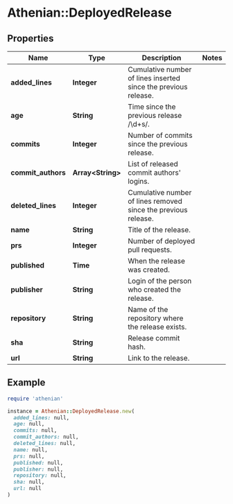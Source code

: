 # Athenian::DeployedRelease

## Properties

| Name | Type | Description | Notes |
| ---- | ---- | ----------- | ----- |
| **added_lines** | **Integer** | Cumulative number of lines inserted since the previous release. |  |
| **age** | **String** | Time since the previous release /\\d+s/. |  |
| **commits** | **Integer** | Number of commits since the previous release. |  |
| **commit_authors** | **Array&lt;String&gt;** | List of released commit authors&#39; logins. |  |
| **deleted_lines** | **Integer** | Cumulative number of lines removed since the previous release. |  |
| **name** | **String** | Title of the release. |  |
| **prs** | **Integer** | Number of deployed pull requests. |  |
| **published** | **Time** | When the release was created. |  |
| **publisher** | **String** | Login of the person who created the release. |  |
| **repository** | **String** | Name of the repository where the release exists. |  |
| **sha** | **String** | Release commit hash. |  |
| **url** | **String** | Link to the release. |  |

## Example

```ruby
require 'athenian'

instance = Athenian::DeployedRelease.new(
  added_lines: null,
  age: null,
  commits: null,
  commit_authors: null,
  deleted_lines: null,
  name: null,
  prs: null,
  published: null,
  publisher: null,
  repository: null,
  sha: null,
  url: null
)
```

